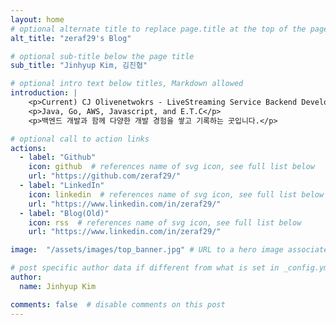 ```yaml
---
layout: home
# optional alternate title to replace page.title at the top of the page
alt_title: "zeraf29's Blog"

# optional sub-title below the page title
sub_title: "Jinhyup Kim, 김진협"

# optional intro text below titles, Markdown allowed
introduction: |
    <p>Current) CJ Olivenetwokrs - LiveStreaming Service Backend Developer</p>
    <p>Java, Go, AWS, Javascript, and E.T.C</p>
    <p>백엔드 개발과 함께 다양한 개발 경험을 쌓고 기록하는 곳입니다.</p>

# optional call to action links
actions:
  - label: "Github"
    icon: github  # references name of svg icon, see full list below
    url: "https://github.com/zeraf29/"
  - label: "LinkedIn"
    icon: linkedin  # references name of svg icon, see full list below
    url: "https://www.linkedin.com/in/zeraf29/"
  - label: "Blog(Old)"
    icon: rss  # references name of svg icon, see full list below
    url: "https://www.linkedin.com/in/zeraf29/"

image:  "/assets/images/top_banner.jpg" # URL to a hero image associated with the post (e.g., /assets/page-pic.jpg)

# post specific author data if different from what is set in _config.yml 
author:
  name: Jinhyup Kim

comments: false  # disable comments on this post
---
```

